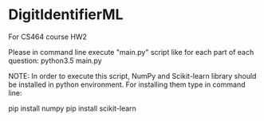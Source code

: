 # DigitIdentifierML
For CS464 course HW2

Please in command line execute "main.py" script like for each part of each question:
python3.5 main.py

NOTE: In order to execute this script, NumPy and Scikit-learn library should be installed in python environment.
For installing them type in command line:

pip install numpy
pip install scikit-learn